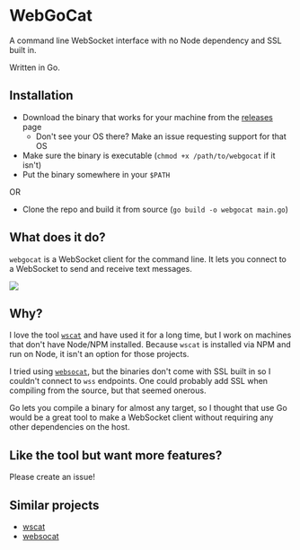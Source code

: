 # WebGoCat
A command line WebSocket interface with no Node dependency and SSL built in.

Written in Go.

## Installation
- Download the binary that works for your machine from the [releases](https://github.com/elliotaplant/webgocat/releases) page
  - Don't see your OS there? Make an issue requesting support for that OS
- Make sure the binary is executable (`chmod +x /path/to/webgocat` if it isn't)
- Put the binary somewhere in your `$PATH`

OR
- Clone the repo and build it from source (`go build -o webgocat main.go`)

## What does it do?
`webgocat` is a WebSocket client for the command line. It lets you connect to a WebSocket to send and receive text messages.

![](https://media.giphy.com/media/f8ah2wX7WzMZOhiCTq/giphy.gif)

## Why?
I love the tool [`wscat`](https://github.com/websockets/wscat) and have used it for a long time, but I work on machines that don't have Node/NPM installed.
Because `wscat` is installed via NPM and run on Node, it isn't an option for those projects.

I tried using [`websocat`](https://github.com/vi/websocat), but the binaries don't come with SSL built in so I couldn't connect to `wss` endpoints. One could probably add SSL when compiling from the source, but that seemed onerous.

Go lets you compile a binary for almost any target, so I thought that use Go would be a great tool to make a WebSocket client without requiring any other dependencies on the host.

## Like the tool but want more features?
Please create an issue!

## Similar projects
- [wscat](https://github.com/websockets/wscat)
- [websocat](https://github.com/vi/websocat)
